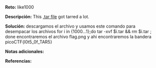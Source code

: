 
**Reto:** like1000

**Descripción:**
This [.tar file](https://jupiter.challenges.picoctf.org/static/52084b5ad360b25f9af83933114324e0/1000.tar) got tarred a lot.

**Solución:**
descargamos el archivo y usamos este comando para desempacar los archivos 
for i in {1000...1};do tar -xvf $i.tar && rm $i.tar ; done
encontraremos el archivo flag.png y ahi encontraremos la bandera 
picoCTF{l0t5_0f_TAR5}

**Notas adicionales:**

**Referencias:** 